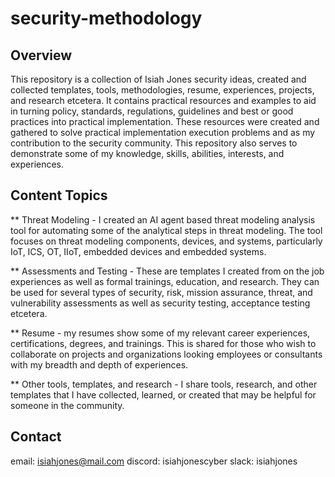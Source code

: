 # security-methodology
## Overview
This repository is a collection of Isiah Jones security ideas, created and collected templates, tools, methodologies, resume, experiences, projects, and research etcetera. It contains practical resources and examples to aid in turning policy, standards, regulations, guidelines and best or good practices into practical implementation. These resources were created and gathered to solve practical implementation execution problems and as my contribution to the security community. This repository also serves to demonstrate some of my knowledge, skills, abilities, interests, and experiences. 

## Content Topics
** Threat Modeling - I created an AI agent based threat modeling analysis tool for automating some of the analytical steps in threat modeling. The tool focuses on threat modeling components, devices, and systems, particularly IoT, ICS, OT, IIoT, embedded devices and embedded systems. 

** Assessments and Testing - These are templates I created from on the job experiences as well as formal trainings, education, and research. They can be used for several types of security, risk, mission assurance, threat, and vulnerability assessments as well as security testing, acceptance testing etcetera. 

** Resume - my resumes show some of my relevant career experiences, certifications, degrees, and trainings. This is shared for those who wish to collaborate on projects and organizations looking employees or consultants with my breadth and depth of experiences. 

** Other tools, templates, and research - I share tools, research, and other templates that I have collected, learned, or created that may be helpful for someone in the community. 

## Contact
email: isiahjones@mail.com
discord: isiahjonescyber
slack: isiahjones

